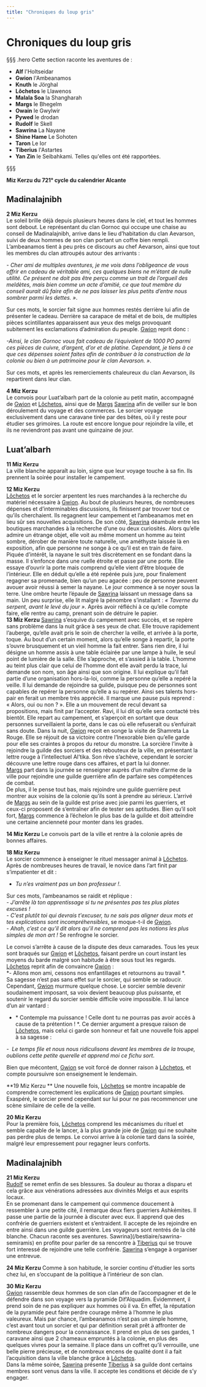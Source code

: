 ```yaml
---
title: "Chroniques du loup gris"
---
```

# Chroniques du loup gris

§§§ .hero
Cette section raconte les aventures de :
- **Alf** l'Holtseidar
- **Gwion** l'Ambeanamos
- **Knuth** le Jörghal
- **Lôchetos** le Llawenos
- **Malala Soa** la Shangharah
- **Margs** le Bhegelm
- **Owain** le Gwylwir
- **Pywed** le drodan
- **Rudolf** le Skell
- **Sawrina** La Nayane
- **Shine Hame** Le Sohoten
- **Taron** Le Ior
- **Tiberius** l'Astartes
- **Yan Zin** le Seibahkami.
Telles qu'elles ont été rapportées.

§§§

**Miz Kerzu du 721° cycle du calendrier Alcante**  

## Madinalajnibh   
**2 Miz Kerzu**    
Le soleil brille déjà depuis plusieurs heures dans le ciel, et tout les hommes sont debout. Le représentant du clan Gornoc qui occupe une chaise au conseil de Madinalajnibh, arrive dans le lieu d’habitation du clan Aevarson, suivi de deux hommes de son clan portant un coffre bien rempli. L’ambeanamos tient à peu près ce discours au chef Aevarson, ainsi que tout les membres du clan attroupés autour des arrivants :  

*- Cher ami de multiples aventures, je me vois dans l’obligeance de vous offrir en cadeau de véritable ami, ces quelques biens ne m’étant de nulle utilité. Ce présent ne doit pas être perçu comme un trait de l’orgueil des meldètes, mais bien comme un acte d’amitié, ce que tout membre du conseil aurait dû faire afin de ne pas laisser les plus petits d’entre nous sombrer parmi les dettes. »*.   

Sur ces mots, le sorcier fait signe aux hommes restés derrière lui afin de présenter le cadeau. Derrière sa carapace de métal et de bois, de multiples pièces scintillantes apparaissent aux yeux des melgs provoquant subitement les exclamations d’admiration du peuple. [Gwion](/bestiaire/gwion-gornoc) reprit donc :   

*-Ainsi, le clan Gornoc vous fait cadeau de l’équivalent de 1000 PO parmi ces pièces de cuivre, d’argent, d’or et de platine. Cependant, je tiens à ce que ces dépenses soient faites afin de contribuer à la construction de la colonie ou bien à un patrimoine pour le clan Aevarson. »*.  

Sur ces mots, et après les remerciements chaleureux du clan Aevarson, ils repartirent dans leur clan.   

**4 Miz Kerzu**  
Le convois pour Luat’albarh part de la colonie au petit matin, accompagné de [Gwion](/bestiaire/gwion-gornoc) et [Lôchetos](/bestiaire/lochetos-vlatcano), ainsi que de [Margs](/bestiaire/margs-maenkalon)  [Sawrina](/bestiaire/sawrina-semiramis) afin de veiller sur le bon déroulement du voyage et des commerces. Le sorcier voyage exclusivement dans une caravane tirée par des bêtes, où il y reste pour étudier ses grimoires. La route est encore longue pour rejoindre la ville, et ils ne reviendront pas avant une quinzaine de jour.   
## Luat’albarh   
**11 Miz Kerzu**    
La ville blanche apparaît au loin, signe que leur voyage touche à sa fin. Ils prennent la soirée pour installer le campement.   

**12 Miz Kerzu**   
 [Lôchetos](/bestiaire/lochetos-vlatcano) et le sorcier arpentent les rues marchandes à la recherche du matériel nécessaire à [Gwion](/bestiaire/gwion-gornoc). Au bout de plusieurs heures, de nombreuses dépenses et d’interminables discussions, ils finissent par trouver tout ce qu’ils cherchaient. Ils regagnent leur campement et l’ambeanamos met en lieu sûr ses nouvelles acquisitions. De son côté, [Sawrina](/bestiaire/sawrina-semiramis) déambule entre les boutiques marchandes à la recherche d’une ou deux curiosités. Alors qu’elle admire un étrange objet, elle voit au même moment un homme au teint sombre, dérober de manière toute naturelle, une améthyste laissée là en exposition, afin que personne ne songe à ce qu’il est en train de faire. Piquée d’intérêt, la nayane le suit très discrètement en se fondant dans la masse. Il s’enfonce dans une ruelle étroite et passe par une porte. Elle essaye d’ouvrir la porte mais comprend qu’elle vient d’être bloquée de l’intérieur. Elle en déduit qu’elle a été repérée puis jure, pour finalement regagner sa promenade, bien qu’un peu agacée : peu de personne peuvent avouer avoir réussi à semer la nayane. Le jour commence à se noyer sous la terre. Une ombre heurte l’épaule de [Sawrina](/bestiaire/sawrina-semiramis) laissant un message dans sa main. Un peu surprise, elle lit malgré la pénombre s’installant : *« Taverne du serpent, avant le levé du jour »*. Après avoir réfléchi à ce qu’elle compte faire, elle rentre au camp, prenant soin de détruire le papier.     
**13 Miz Kerzu**
 [Sawrina](/bestiaire/sawrina-semiramis) s’esquive du campement avec succès, et se repère sans problème dans la nuit grâce à ses yeux de chat. Elle trouve rapidement l’auberge, qu’elle avait pris le soin de chercher la veille, et arrivée à la porte, toque. Au bout d’un certain moment, alors qu’elle songe à repartir, la porte s’ouvre brusquement et un vieil homme la fait entrer. Sans rien dire, il lui désigne un homme assis à une table éclairée par une lampe à huile, le seul point de lumière de la salle. Elle s’approche, et s’assied à la table. L’homme au teint plus clair que celui de l’homme dont elle avait perdu la trace, lui demande son nom, son âge ainsi que son origine. Il lui explique qu’il fait partie d’une organisation hors-la-loi, comme la personne qu’elle a repéré la veille. Il lui demande de rejoindre sa guilde, puisque peu de personnes sont capables de repérer la personne qu’elle a su repérer. Ainsi ses talents hors-pair en ferait un membre très apprécié. Il marque une pause puis reprend : « Alors, oui ou non ? ». Elle a un mouvement de recul devant sa propositions, mais finit par l’accepter. Ravi, il lui dit qu’elle sera contacté très bientôt. Elle repart au campement, et s’aperçoit en sortant que deux personnes surveillaient la porte, dans le cas où elle refuserait ou s’enfuirait sans doute. Dans la nuit, [Gwion](/bestiaire/gwion-gornoc) reçoit en songe la visite de Shamreta La Rouge. Elle se réjouit de sa victoire contre l’Inexorable bien qu’elle garde pour elle ses craintes à propos du retour du monstre. La sorcière l’invite à rejoindre la guilde des sorciers et des rebouteux de la ville, en présentant la lettre rouge à l’intellectuel Al’tika. Son rêve s’achève, cependant le sorcier découvre une lettre rouge dans ces affaires, et part la lui donner.  
 [Margs](/bestiaire/margs-maenkalon) part dans la journée se renseigner auprès d’un maître d’arme de la ville pour rejoindre une guilde guerrière afin de parfaire ses compétences de combat.   
 De plus, il le pense tout bas, mais rejoindre une guilde guerrière peut montrer aux voisins de la colonie qu’ils sont à prendre au sérieux. L’arrivé de [Margs](/bestiaire/margs-maenkalon) au sein de la guilde est prise avec joie parmi les guerriers, et ceux-ci proposent de s’entraîner afin de tester ses aptitudes. Bien qu’il soit fort, [Margs](/bestiaire/margs-maenkalon) commence à l’échelon le plus bas de la guilde et doit atteindre une certaine ancienneté pour monter dans les grades.  

**14 Miz Kerzu**
Le convois part de la ville et rentre à la colonie après de bonnes affaires.   

**18 Miz Kerzu**  
Le sorcier commence à enseigner le rituel messager animal à [Lôchetos](/bestiaire/lochetos-vlatcano). Après de nombreuses heures de travail, le novice dans l’art finit par s’impatienter et dit :   

- *Tu n’es vraiment pas un bon professeur !*.  

Sur ces mots, l’ambeanamos se raidit et réplique :     
*- J’arrête là ton apprentissage si tu ne présentes pas tes plus plates excuses !*   
 *- C'est plutôt toi qui devrais t'excuser, tu ne sais pas aligner deux mots et tes explications sont incompréhensibles*, se moque-t-il de [Gwion](/bestiaire/gwion-gornoc).  
*- Ahah, c’est ce qu’il dit alors qu’il ne comprend pas les notions les plus simples de mon art !* Se renfrogne le sorcier.    

Le convoi s’arrête à cause de la dispute des deux camarades. Tous les yeux sont braqués sur [Gwion](/bestiaire/gwion-gornoc) et [Lôchetos](/bestiaire/lochetos-vlatcano), faisant perdre un court instant les moyens du barde malgré son habitude à être sous tout les regards. [Lôchetos](/bestiaire/lochetos-vlatcano) reprit afin de convaincre [Gwion](/bestiaire/gwion-gornoc) :    
*- Allons mon ami, cessons nos enfantillages et retournons au travail *.   
Sa sagesse n’est pas sans effet sur le sorcier, qui semble se radoucir. Cependant, [Gwion](/bestiaire/gwion-gornoc) murmure quelque chose. Le sorcier semble devenir soudainement imposant, sa voix devient beaucoup plus puissante, et soutenir le regard du sorcier semble difficile voire impossible. Il lui lance d’un air vantard :    
- * Contemple ma puissance ! Celle dont tu ne pourras pas avoir accès à cause de ta prétention ! *. Ce dernier argument a presque raison de [Lôchetos](/bestiaire/lochetos-vlatcano), mais celui ci garde son honneur et fait une nouvelle fois appel à sa sagesse :  

*-  Le temps file et nous nous ridiculisons devant les membres de la troupe, oublions cette petite querelle et apprend moi ce fichu sort*.  

Bien que mécontent, [Gwion](/bestiaire/gwion-gornoc) se voit forcé de donner raison à [Lôchetos](/bestiaire/lochetos-vlatcano), et compte poursuivre son enseignement le lendemain.     

**19 Miz Kerzu **
Une nouvelle fois, [Lôchetos](/bestiaire/lochetos-vlatcano) se montre incapable de comprendre correctement les explications de [Gwion](/bestiaire/gwion-gornoc) pourtant simples. Exaspéré, le sorcier prend cependant sur lui pour ne pas recommencer une scène similaire de celle de la veille.   

**20 Miz Kerzu**  
Pour la première fois, [Lôchetos](/bestiaire/lochetos-vlatcano) comprend les mécanismes du rituel et semble capable de le lancer, à la plus grande joie de [Gwion](/bestiaire/gwion-gornoc) qui ne souhaite pas perdre plus de temps. Le convoi arrive à la colonie tard dans la soirée, malgré leur empressement pour regagner leurs conforts.    

## Madinalajnibh   
**21 Miz Kerzu**  
[Rudolf](/bestiaire/rudolf-fareg) se remet enfin de ses blessures. Sa douleur au thorax a disparu et cela grâce aux vénérations adressées aux divinités Melgs et aux esprits locaux.  
En se promenant dans le campement qui commence doucement à ressembler à une petite cité, il remarque deux fiers guerriers Ashkémites. Il passe une partie de la journée à discuter avec eux. Il apprend que des confrérie de guerriers existent et s’entraident. Il accepte de les rejoindre en entre ainsi dans une guilde guerrière.
Les voyageurs sont rentrés de la cité blanche. Chacun raconte ses aventures. Sawrina](/bestiaire/sawrina-semiramis) en profite pour parler de sa rencontre à [Tiberius](/bestiaire/tiberius-don-alonzo) qui se trouve fort interessé de rejoindre une telle confrérie. [Sawrina](/bestiaire/sawrina-semiramis) s’engage à organiser une entrevue.   

**24 Miz Kerzu**
 Comme à son habitude, le sorcier continu d'étudier les sorts chez lui, en s’occupant de la politique à l’intérieur de son clan.     

**30 Miz Kerzu**   
[Gwion](/bestiaire/gwion-gornoc) rassemble deux hommes de son clan afin de l’accompagner et de le défendre dans son voyage vers la pyramide Dif’Alquadim. Évidemment, il prend soin de ne pas expliquer aux hommes où il va. En effet, la réputation de la pyramide peut faire perdre courage même à l’homme le plus valeureux. Mais par chance, l’ambeanamos n’est pas un simple homme, c’est avant tout un sorcier et qui par définition serait prêt à affronter de nombreux dangers pour la connaissance. Il prend en plus de ses gardes, 1 caravane ainsi que 2 chameaux empruntés à la colonie, en plus des quelques vivres pour la semaine. Il place dans un coffret qu’il verrouille, une belle pierre précieuse, et de nombreux encens de qualité dont il a fait l’acquisition dans la ville blanche grâce à [Lôchetos](/bestiaire/lochetos-vlatcano).  
Dans la même soirée, [Sawrina](/bestiaire/sawrina-semiramis) présente [Tiberius](/bestiaire/tiberius-don-alonzo) à sa guilde dont certains membres sont venus dans la ville. Il accepte les conditions et décide de s’y engager.     
